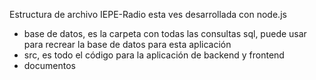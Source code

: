 Estructura de archivo IEPE-Radio esta ves desarrollada con node.js
- base de datos, es la carpeta con todas las consultas sql, puede usar para recrear la base de datos para esta aplicación
- src, es todo el código para la aplicación de backend y frontend
- documentos
